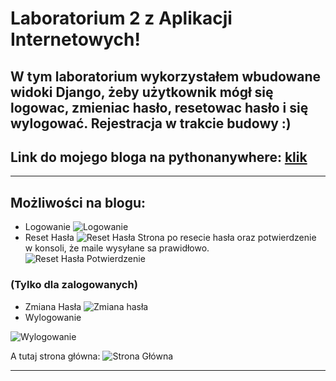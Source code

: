 # Laboratorium 2 z Aplikacji Internetowych!

## W tym laboratorium wykorzystałem wbudowane widoki Django, żeby użytkownik mógł się logowac, zmieniac hasło, resetowac hasło i się wylogować. Rejestracja w trakcie budowy :)
## Link do mojego bloga na pythonanywhere: [klik](https://kamil22637.pythonanywhere.com/)
___

## Możliwości na blogu:
+ Logowanie
![Logowanie][logowanie]
+ Reset Hasła
![Reset Hasła][reseth]
Strona po resecie hasła oraz potwierdzenie w konsoli, że maile wysyłane sa prawidłowo.
![Reset Hasła Potwierdzenie][reseth2]
### (Tylko dla zalogowanych)
+ Zmiana Hasła
![Zmiana hasła][zmianah]
+ Wylogowanie

![Wylogowanie][logout]

A tutaj strona główna:
![Strona Główna][glowna]
___

[logowanie]: https://github.com/kamil-pabin/aplikacje-internetowe-22637-195ic/blob/lab2/assets/images/logowanie.png?raw=true "Logowanie"
[reseth]: https://github.com/kamil-pabin/aplikacje-internetowe-22637-195ic/blob/lab2/assets/images/reset_hasla.png?raw=true "Reset hasła"
[reseth2]: https://github.com/kamil-pabin/aplikacje-internetowe-22637-195ic/blob/lab2/assets/images/reset_hasla_console.png?raw=true "Potwierdzenie resetu i link"
[zmianah]: https://github.com/kamil-pabin/aplikacje-internetowe-22637-195ic/blob/lab2/assets/images/zmiana_hasla.png?raw=true "Zmiana hasła"
[logout]: https://github.com/kamil-pabin/aplikacje-internetowe-22637-195ic/blob/lab2/assets/images/logout.png?raw=true "Wylogowanie"
[glowna]: https://github.com/kamil-pabin/aplikacje-internetowe-22637-195ic/blob/lab2/assets/images/glowna.png?raw=true "Strona główna"
